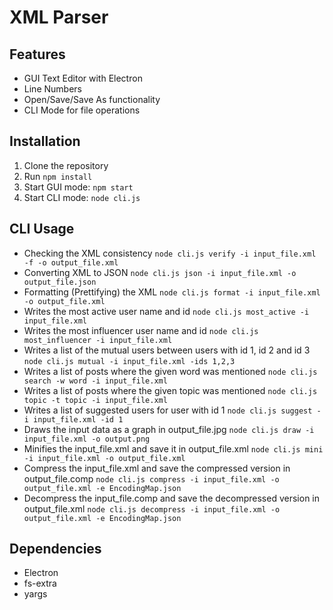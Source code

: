 # XML Parser

## Features
- GUI Text Editor with Electron
- Line Numbers
- Open/Save/Save As functionality
- CLI Mode for file operations

## Installation
1. Clone the repository
2. Run `npm install`
3. Start GUI mode: `npm start`
4. Start CLI mode: `node cli.js`

## CLI Usage
- Checking the XML consistency `node cli.js verify -i input_file.xml -f -o output_file.xml`
- Converting XML to JSON `node cli.js json -i input_file.xml -o output_file.json`
- Formatting (Prettifying) the XML `node cli.js format -i input_file.xml -o output_file.xml`
- Writes the most active user name and id `node cli.js most_active -i input_file.xml`
- Writes the most influencer user name and id `node cli.js most_influencer -i input_file.xml`
- Writes a list of the mutual users between users with id 1, id 2 and id 3 `node cli.js mutual -i input_file.xml -ids 1,2,3`
- Writes a list of posts where the given word was mentioned `node cli.js search -w word -i input_file.xml` 
- Writes a list of posts where the given topic was mentioned `node cli.js topic -t topic -i input_file.xml`
- Writes a list of suggested users for user with id 1 `node cli.js suggest -i input_file.xml -id 1`
- Draws the input data as a graph in output_file.jpg  `node cli.js draw -i input_file.xml -o output.png`
- Minifies the input_file.xml and save it in output_file.xml  `node cli.js mini -i input_file.xml -o output_file.xml`
- Compress the input_file.xml and save the compressed version in output_file.comp  `node cli.js compress -i input_file.xml -o output_file.xml -e EncodingMap.json`
- Decompress the input_file.comp and save the decompressed version in output_file.xml  `node cli.js decompress -i input_file.xml -o output_file.xml -e EncodingMap.json`


## Dependencies
- Electron
- fs-extra
- yargs
